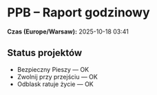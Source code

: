 # PPB – Raport godzinowy
**Czas (Europe/Warsaw):** 2025-10-18 03:41

## Status projektów
- Bezpieczny Pieszy — OK
- Zwolnij przy przejściu — OK
- Odblask ratuje życie — OK

